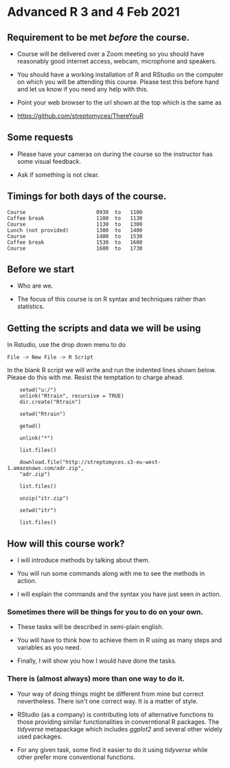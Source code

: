 # Advanced R 3 and 4 Feb 2021

## Requirement to be met _before_ the course.

* Course will be delivered over a Zoom meeting so you should
  have reasonably good internet access, webcam, microphone
  and speakers.

* You should have a working installation of R and RStudio
  on the computer on which you will be attending this
  course. Please test this before hand and let us know if
  you need any help with this.

* Point your web browser to the url shown at the top
  which is the same as

* https://github.com/streptomyces/ThereYouR

## Some requests

* Please have your cameras on during the course so the
  instructor has some visual feedback.

* Ask if something is not clear.

## Timings for both days of the course.

~~~ 
Course                       0930  to   1100
Coffee break                 1100  to   1130
Course                       1130  to   1300
Lunch (not provided)         1300  to   1400
Course                       1400  to   1530
Coffee break                 1530  to   1600
Course                       1600  to   1730
~~~

## Before we start

* Who are we.

* The focus of this course is on R syntax and
  techniques rather than statistics.

## Getting the scripts and data we will be using

In Rstudio, use the drop down menu to do

    File -> New File -> R Script

In the blank R script we will write and run
the indented lines shown below. Please do this
with me. Resist the temptation to charge ahead.

~~~ {.r}
    setwd("u:/")
    unlink("Rtrain", recursive = TRUE)
    dir.create("Rtrain")

    setwd("Rtrain")

    getwd()

    unlink("*")

    list.files()
    
    download.file("http://streptomyces.s3-eu-west-1.amazonaws.com/adr.zip",
    "adr.zip")

    list.files()

    unzip("itr.zip")
    
    setwd("itr")

    list.files()
~~~

## How will this course work?

- I will introduce methods by talking about them.

- You will run some commands along with me to see the
  methods in action.

- I will explain the commands and the syntax you have
  just seen in action.


### Sometimes there will be things for you to do on your own.

+ These tasks will be described in semi-plain english.

+ You will have to think how to achieve them in R using as
many steps and variables as you need.

+ Finally, I will show you how I would have done the tasks.

### There is (almost always) more than one way to do it.

+ Your way of doing things might be different from mine but
correct nevertheless. There isn't one correct way. It is a
matter of style.

+ RStudio (as a company) is contributing lots of alternative
functions to those providing similar functionalities in
converntional R packages. The _tidyverse_ metapackage which
includes _ggplot2_ and several other widely used packages.

+ For any given task, some find it easier to do it using
 _tidyverse_ while other prefer more conventional functions.



